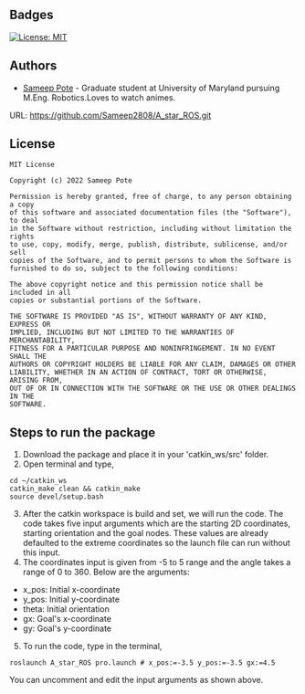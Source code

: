 ## Badges
[![License: MIT](https://img.shields.io/badge/License-MIT-yellow.svg)](https://opensource.org/licenses/MIT)
## Authors
- [Sameep Pote](https://github.com/Sameep2808) - Graduate student at University of Maryland pursuing M.Eng. Robotics.Loves to watch animes.

URL: https://github.com/Sameep2808/A_star_ROS.git

## License
```
MIT License

Copyright (c) 2022 Sameep Pote

Permission is hereby granted, free of charge, to any person obtaining a copy
of this software and associated documentation files (the "Software"), to deal
in the Software without restriction, including without limitation the rights
to use, copy, modify, merge, publish, distribute, sublicense, and/or sell
copies of the Software, and to permit persons to whom the Software is
furnished to do so, subject to the following conditions:

The above copyright notice and this permission notice shall be included in all
copies or substantial portions of the Software.

THE SOFTWARE IS PROVIDED "AS IS", WITHOUT WARRANTY OF ANY KIND, EXPRESS OR
IMPLIED, INCLUDING BUT NOT LIMITED TO THE WARRANTIES OF MERCHANTABILITY,
FITNESS FOR A PARTICULAR PURPOSE AND NONINFRINGEMENT. IN NO EVENT SHALL THE
AUTHORS OR COPYRIGHT HOLDERS BE LIABLE FOR ANY CLAIM, DAMAGES OR OTHER
LIABILITY, WHETHER IN AN ACTION OF CONTRACT, TORT OR OTHERWISE, ARISING FROM,
OUT OF OR IN CONNECTION WITH THE SOFTWARE OR THE USE OR OTHER DEALINGS IN THE
SOFTWARE.
```

## Steps to run the package
1. Download the package and place it in your 'catkin_ws/src' folder.
2. Open terminal and type,
```
cd ~/catkin_ws
catkin_make clean && catkin_make
source devel/setup.bash
```
3. After the catkin workspace is build and set, we will run the code. The code takes five input arguments which are the starting 2D coordinates, starting orientation and the goal nodes. These values are already defaulted to the extreme coordinates so the launch file can run without this input.
4. The coordinates input is given from -5 to 5 range and the angle takes a range of 0 to 360. Below are the arguments:
- x_pos: Initial x-coordinate
- y_pos: Initial y-coordinate
- theta: Initial orientation
- gx: Goal's x-coordinate
- gy: Goal's y-coordinate
5. To run the code, type in the terminal,
```
roslaunch A_star_ROS pro.launch # x_pos:=-3.5 y_pos:=-3.5 gx:=4.5
```
You can uncomment and edit the input arguments as shown above.
